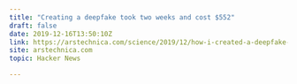 ```yaml
---
title: "Creating a deepfake took two weeks and cost $552"
draft: false
date: 2019-12-16T13:50:10Z
link: https://arstechnica.com/science/2019/12/how-i-created-a-deepfake-of-mark-zuckerberg-and-star-treks-data/?utm_medium=RSS&utm_source=hune
site: arstechnica.com
topic: Hacker News  

---
```


